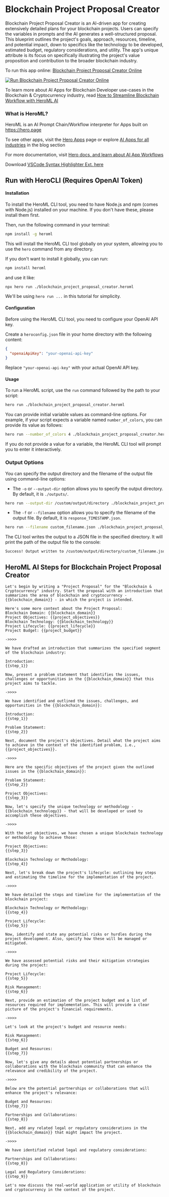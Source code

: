 # Blockchain Project Proposal Creator

Blockchain Project Proposal Creator is an AI-driven app for creating extensively detailed plans for your blockchain projects. Users can specify the variables in prompts and the AI generates a well-structured proposal. This blueprint outlines the project's goals, approach, resources, timeline, and potential impact, down to specifics like the technology to be developed, estimated budget, regulatory considerations, and utility. The app's unique attribute is its focus on specifically illustrating the project's value proposition and contribution to the broader blockchain industry.

To run this app online: [Blockchain Project Proposal Creator Online](https://hero.page/app/blockchain-project-proposal-creator-ai-driven-blockchain-project-planning/3FBkxE4EQ73EY9pFPDPF)

[![Run Blockchain Project Proposal Creator Online](/assets/run.svg)](https://hero.page/app/blockchain-project-proposal-creator-ai-driven-blockchain-project-planning/3FBkxE4EQ73EY9pFPDPF)

To learn more about AI Apps for Blockchain Developer use-cases in the Blockchain & Cryptocurrency industry, read [How to Streamline Blockchain Workflow with HeroML AI](https://hero.page/blog/ai/blockchain-and-cryptocurrency/how-to-streamline-blockchain-workflow-with-heroml-ai/170751)

### What is HeroML?
HeroML is an AI Prompt Chain/Workflow interpreter for Apps built on https://hero.page 

To see other apps, visit the [Hero Apps](https://hero.page/apps) page or explore [AI Apps for all industries](https://hero.page/blog) in the blog section

For more documentation, visit [Hero docs, and learn about AI App Workflows](https://hero.page/tutorials/introduction-to-heroml)

Download [VSCode Syntax Highlighter Ext. here](https://marketplace.visualstudio.com/items?itemName=hero-page.heroml)

## Run with HeroCLI (Requires OpenAI Token)

#### Installation

To install the HeroML CLI tool, you need to have Node.js and npm (comes with Node.js) installed on your machine. If you don't have these, please install them first. 

Then, run the following command in your terminal:

```bash
npm install -g heroml
```

This will install the HeroML CLI tool globally on your system, allowing you to use the `hero` command from any directory.

If you don't want to install it globally, you can run:

```bash
npm install heroml
```

and use it like:

```bash
npx hero run ./blockchain_project_proposal_creator.heroml
```

We'll be using `hero run ...` in this tutorial for simplicity.

#### Configuration

Before using the HeroML CLI tool, you need to configure your OpenAI API key. 

Create a `heroconfig.json` file in your home directory with the following content:

```json
{
  "openaiApiKey": "your-openai-api-key"
}
```

Replace `"your-openai-api-key"` with your actual OpenAI API key.

#### Usage

To run a HeroML script, use the `run` command followed by the path to your script:

```bash
hero run ./blockchain_project_proposal_creator.heroml
```

You can provide initial variable values as command-line options. For example, if your script expects a variable named `number_of_colors`, you can provide its value as follows:

```bash
hero run --number_of_colors 4 ./blockchain_project_proposal_creator.heroml
```

If you do not provide a value for a variable, the HeroML CLI tool will prompt you to enter it interactively.

### Output Options

You can specify the output directory and the filename of the output file using command-line options:

- The `-o` or `--output-dir` option allows you to specify the output directory. By default, it is `./outputs/`.

```bash
hero run --output-dir /custom/output/directory ./blockchain_project_proposal_creator.heroml
```

- The `-f` or `--filename` option allows you to specify the filename of the output file. By default, it is `response_TIMESTAMP.json`.

```bash
hero run --filename custom_filename.json ./blockchain_project_proposal_creator.heroml
```

The CLI tool writes the output to a JSON file in the specified directory. It will print the path of the output file to the console:

```bash
Success! Output written to /custom/output/directory/custom_filename.json
```


## HeroML AI Steps for Blockchain Project Proposal Creator
```
Let's begin by writing a "Project Proposal" for the "Blockchain & Cryptocurrency" industry. Start the proposal with an introduction that summarizes the area of blockchain and cryptocurrency - {{blockchain_domain}} - in which the project is intended.

Here's some more context about the Project Proposal:
Blockchain Domain: {{blockchain_domain}}
Project Objectives: {{project_objectives}}
Blockchain Technology: {{blockchain_technology}}
Project Lifecycle: {{project_lifecycle}}
Project Budget: {{project_budget}}

->>>>

We have drafted an introduction that summarizes the specified segment of the blockchain industry:

Introduction:
{{step_1}}

Now, present a problem statement that identifies the issues, challenges or opportunities in the {{blockchain_domain}} that this project aims to tackle.

->>>>

We have identified and outlined the issues, challenges, and opportunities in the {{blockchain_domain}}:

Introduction:
{{step_1}}

Problem Statement:
{{step_2}}

Next, document the project's objectives. Detail what the project aims to achieve in the context of the identified problem, i.e., {{project_objectives}}.

->>>>

Here are the specific objectives of the project given the outlined issues in the {{blockchain_domain}}:

Problem Statement:
{{step_2}}

Project Objectives:
{{step_3}}

Now, let's specify the unique technology or methodology - {{blockchain_technology}} - that will be developed or used to accomplish these objectives.

->>>>

With the set objectives, we have chosen a unique blockchain technology or methodology to achieve those:

Project Objectives:
{{step_3}}

Blockchain Technology or Methodology:
{{step_4}}

Next, let's break down the project's lifecycle: outlining key steps and estimating the timeline for the implementation of the project.

->>>>

We have detailed the steps and timeline for the implementation of the blockchain project:

Blockchain Technology or Methodology:
{{step_4}}

Project Lifecycle:
{{step_5}}

Now, identify and state any potential risks or hurdles during the project development. Also, specify how these will be managed or mitigated.

->>>>

We have assessed potential risks and their mitigation strategies during the project:

Project Lifecycle:
{{step_5}}

Risk Management:
{{step_6}}

Next, provide an estimation of the project budget and a list of resources required for implementation. This will provide a clear picture of the project's financial requirements.

->>>>

Let's look at the project's budget and resource needs:

Risk Management:
{{step_6}}

Budget and Resources:
{{step_7}}

Now, let's give any details about potential partnerships or collaborations with the blockchain community that can enhance the relevance and credibility of the project.

->>>>

Below are the potential partnerships or collaborations that will enhance the project's relevance:

Budget and Resources:
{{step_7}}

Partnerships and Collaborations:
{{step_8}}

Next, add any related legal or regulatory considerations in the {{blockchain_domain}} that might impact the project.

->>>>

We have identified related legal and regulatory considerations:

Partnerships and Collaborations:
{{step_8}}

Legal and Regulatory Considerations:
{{step_9}}

Let's now discuss the real-world application or utility of blockchain and cryptocurrency in the context of the project.


```

